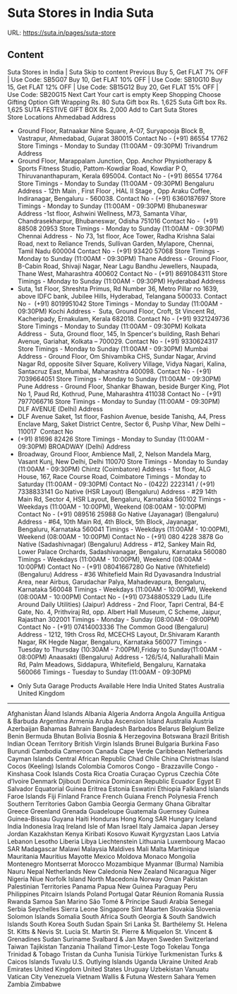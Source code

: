 # Suta Stores in India  Suta

URL: https://suta.in/pages/suta-store

## Content

Suta Stores in India | Suta
Skip to content
Previous
Buy 5, Get FLAT 7% OFF | Use Code: SB5G07
Buy 10, Get FLAT 10% OFF | Use Code: SB10G10
Buy 15, Get FLAT 12% OFF | Use Code: SB15G12
Buy 20, Get FLAT 15% OFF | Use Code: SB20G15
Next
Cart
Your cart is empty
Keep Shopping
Choose Gifting Option
Gift Wrapping
Rs. 80
Suta Gift box
Rs. 1,625
Suta Gift box
Rs. 1,625
SUTA FESTIVE GIFT BOX
Rs. 2,000
Add to Cart
Suta Stores
Store Locations
Ahmedabad
Address
- Ground Floor, Ratnaakar Nine Square, A-07, Suryapooja Block B, Vastrapur, Ahmedabad, Gujarat 380015
Contact No -
‎(+91) 86554 17762
Store Timings -
Monday to Sunday (11:00AM - 09:30PM)
Trivandrum
Address
- Ground Floor, Marappalam Junction, Opp. Anchor Physiotherapy & Sports Fitness Studio, Pattom-Kowdiar Road, Kowdiar P O, Thiruvananthapuram, Kerala 695004.
Contact No -
(+91) 86554 17764
Store Timings -
Monday to Sunday (11:00AM - 09:30PM)
Bengaluru
Address
- 12th Main , First Floor , HAL II Stage , Opp Araku Coffee, Indiranagar, Bengaluru - 560038.
Contact No -
(+91) 6360187697
Store Timings -
Monday to Sunday (11:00AM - 09:30PM)
Bhubaneswar
Address
-1st floor, Ashwini Wellness, M73, Samanta Vihar, Chandrasekharpur, Bhubaneswar, Odisha 751016
Contact No - ‎
(+91)
88508 20953
Store Timings -
Monday to Sunday (11:00AM - 09:30PM)
Chennai
Address
-  No 73, 1st floor, Ace Tower, Radha Krishna Salai Road, next to Reliance Trends, Sullivan Garden, Mylapore, Chennai, Tamil Nadu 600004
Contact No -
(+91)
93420 57068
Store Timings -
Monday to Sunday (11:00AM - 09:30PM)
Thane
Address -
Ground Floor, B-Cabin Road, Shivaji Nagar, Near Lagu Bandhu Jewellers, Naupada, Thane West, Maharashtra 400602
Contact No -
(+91)
8691084311
Store Timings -
Monday to Sunday (11:00AM - 09:30PM)
Hyderabad
Address
- Suta, 1st Floor, Shreshta Primus, Rd Number 36, Metro Pillar no 1639, above IDFC bank, Jubilee Hills, Hyderabad, Telangana 500033.
﻿Contact No -
﻿ (+91) 8019951042
Store Timings -
Monday to Sunday (11:00AM - 09:30PM)
Kochi
Address
-  Suta, Ground Floor, Croft, St Vincent Rd, Kacheripady, Ernakulam, Kerala 682018.
Contact No -
(+91) 9321249736
Store Timings -
Monday to Sunday (11:00AM - 09:30PM)
Kolkata
Address
-  Suta, Ground floor, 145, In Spencer's building, Rash Behari Avenue, Gariahat, Kolkata – 700029.
Contact No -
(+91) 9330624317
Store Timings -
Monday to Sunday (11:00AM - 09:30PM)
Mumbai
Address
- Ground Floor, Om Shivambika CHS, Sundar Nagar, Arvind Nagar Rd, opposite Silver Square, Kolivery Village, Vidya Nagari, Kalina, Santacruz East, Mumbai, Maharashtra 400098.
Contact No -
(+91)
7039664051
Store Timings -
Monday to Sunday (11:00AM - 09:30PM)
Pune
Address -
Ground Floor, Shankar Bhawan, beside Burger King, Plot No 1, Paud Rd, Kothrud, Pune, Maharashtra 411038
Contact No -
(+91) 7977066716
Store Timings -
Monday to Sunday (11:00AM - 09:30PM)
DLF AVENUE (Delhi)
Address
- DLF Avenue Saket, 1st floor, Fashion Avenue, beside Tanishq, A4, Press Enclave Marg, Saket District Centre, Sector 6, Pushp Vihar, New Delhi – 110017
﻿
﻿Contact No
- (+91) 81696 82426
Store Timings -
Monday to Sunday (11:00AM - 09:30PM)
BROADWAY (Delhi)
Address
- Broadway, Ground Floor, Ambience Mall, 2, Nelson Mandela Marg, Vasant Kunj, New Delhi, Delhi 110070
Store Timings -
Monday to Sunday (11:00AM - 09:30PM)
Chintz (Coimbatore)
Address -
1st floor, ALG House, 167, Race Course Road, Coimbatore
Timings -
Monday to Saturday (11:00AM - 09:30PM)
Contact No -
(0422) 2223141 / (+91) 7338833141
Go Native (HSR Layout) (Bengaluru)
Address -
#29 14th Main Rd, Sector 4, HSR Layout, Bengaluru, Karnataka 560102
Timings -
Weekdays (11:00AM - 10:00PM), Weekend (08:00AM - 10:00PM)
Contact No -
(+91) 089516 25988
Go Native (Jayanagar) (Bengaluru)
Address -
#64, 10th Main Rd, 4th Block, 5th Block, Jayanagar, Bengaluru, Karnataka 560041
Timings -
Weekdays (11:00AM - 10:00PM), Weekend (08:00AM - 10:00PM)
Contact No -
(+91) 080 4228 3878
Go Native (Sadashivnagar) (Bengaluru)
Address -
#12, Sankey Main Rd, Lower Palace Orchards, Sadashivanagar, Bengaluru, Karnataka 560080
Timings -
Weekdays (11:00AM - 10:00PM), Weekend (08:00AM - 10:00PM)
Contact No -
(+91) 08041667280
Go Native (Whitefield) (Bengaluru)
Address -
#36 Whitefield Main Rd Dyavasandra Industrial Area, near Airbus, Garudachar Palya, Mahadevapura, Bengaluru, Karnataka 560048
Timings -
Weekdays (11:00AM - 10:00PM), Weekend (08:00AM - 10:00PM)
Contact No -
(+91) 07348805329
Ladu (Life Around Daily Utilities) (Jaipur)
Address -
2nd Floor, Tapri Central, B4-E Gate, No. 4, Prithviraj Rd, opp. Albert Hall Museum, C Scheme, Jaipur, Rajasthan 302001
Timings -
Monday - Sunday (08:00AM - 09:00PM)
Contact No -
(+91) 07414003336
The Common Good (Bengaluru)
Address -
1212, 19th Cross Rd, MCECHS Layout, Dr.Shivaram Karanth Nagar, RK Hegde Nagar, Bengaluru, Karnataka 560077
Timings -
Tuesday to Thursday (10:30AM - 7:00PM),Friday to Sunday(11:00AM - 08:00PM)
Anaasakti (Bengaluru)
Address -
126/5/4, Nallurahalli Main Rd, Palm Meadows, Siddapura, Whitefield, Bengaluru, Karnataka 560066
Timings -
Tuesday to Sunday (11:00AM - 09:30PM)
* Only Suta Garage Products Available Here
India
United States
Australia
United Kingdom
---
Afghanistan
Åland Islands
Albania
Algeria
Andorra
Angola
Anguilla
Antigua & Barbuda
Argentina
Armenia
Aruba
Ascension Island
Australia
Austria
Azerbaijan
Bahamas
Bahrain
Bangladesh
Barbados
Belarus
Belgium
Belize
Benin
Bermuda
Bhutan
Bolivia
Bosnia & Herzegovina
Botswana
Brazil
British Indian Ocean Territory
British Virgin Islands
Brunei
Bulgaria
Burkina Faso
Burundi
Cambodia
Cameroon
Canada
Cape Verde
Caribbean Netherlands
Cayman Islands
Central African Republic
Chad
Chile
China
Christmas Island
Cocos (Keeling) Islands
Colombia
Comoros
Congo - Brazzaville
Congo - Kinshasa
Cook Islands
Costa Rica
Croatia
Curaçao
Cyprus
Czechia
Côte d’Ivoire
Denmark
Djibouti
Dominica
Dominican Republic
Ecuador
Egypt
El Salvador
Equatorial Guinea
Eritrea
Estonia
Eswatini
Ethiopia
Falkland Islands
Faroe Islands
Fiji
Finland
France
French Guiana
French Polynesia
French Southern Territories
Gabon
Gambia
Georgia
Germany
Ghana
Gibraltar
Greece
Greenland
Grenada
Guadeloupe
Guatemala
Guernsey
Guinea
Guinea-Bissau
Guyana
Haiti
Honduras
Hong Kong SAR
Hungary
Iceland
India
Indonesia
Iraq
Ireland
Isle of Man
Israel
Italy
Jamaica
Japan
Jersey
Jordan
Kazakhstan
Kenya
Kiribati
Kosovo
Kuwait
Kyrgyzstan
Laos
Latvia
Lebanon
Lesotho
Liberia
Libya
Liechtenstein
Lithuania
Luxembourg
Macao SAR
Madagascar
Malawi
Malaysia
Maldives
Mali
Malta
Martinique
Mauritania
Mauritius
Mayotte
Mexico
Moldova
Monaco
Mongolia
Montenegro
Montserrat
Morocco
Mozambique
Myanmar (Burma)
Namibia
Nauru
Nepal
Netherlands
New Caledonia
New Zealand
Nicaragua
Niger
Nigeria
Niue
Norfolk Island
North Macedonia
Norway
Oman
Pakistan
Palestinian Territories
Panama
Papua New Guinea
Paraguay
Peru
Philippines
Pitcairn Islands
Poland
Portugal
Qatar
Réunion
Romania
Russia
Rwanda
Samoa
San Marino
São Tomé & Príncipe
Saudi Arabia
Senegal
Serbia
Seychelles
Sierra Leone
Singapore
Sint Maarten
Slovakia
Slovenia
Solomon Islands
Somalia
South Africa
South Georgia & South Sandwich Islands
South Korea
South Sudan
Spain
Sri Lanka
St. Barthélemy
St. Helena
St. Kitts & Nevis
St. Lucia
St. Martin
St. Pierre & Miquelon
St. Vincent & Grenadines
Sudan
Suriname
Svalbard & Jan Mayen
Sweden
Switzerland
Taiwan
Tajikistan
Tanzania
Thailand
Timor-Leste
Togo
Tokelau
Tonga
Trinidad & Tobago
Tristan da Cunha
Tunisia
Türkiye
Turkmenistan
Turks & Caicos Islands
Tuvalu
U.S. Outlying Islands
Uganda
Ukraine
United Arab Emirates
United Kingdom
United States
Uruguay
Uzbekistan
Vanuatu
Vatican City
Venezuela
Vietnam
Wallis & Futuna
Western Sahara
Yemen
Zambia
Zimbabwe